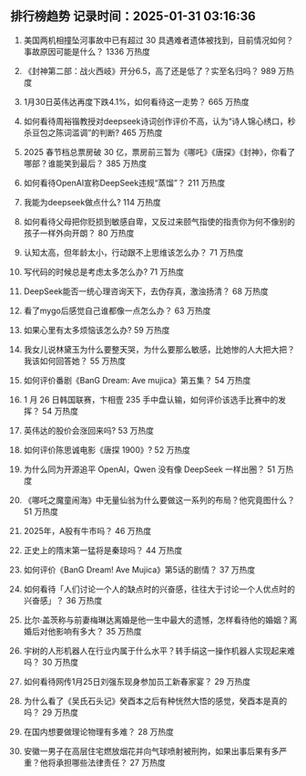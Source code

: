 
## 排行榜趋势 记录时间：2025-01-31 03:16:36
  
  1. 美国两机相撞坠河事故中已有超过 30 具遇难者遗体被找到，目前情况如何？事故原因可能是什么？ 1336 万热度
    
  2. 《封神第二部：战火西岐》开分6.5，高了还是低了？实至名归吗？ 989 万热度
    
  3. 1月30日英伟达再度下跌4.1%，如何看待这一走势？ 665 万热度
    
  4. 如何看待周裕锴教授对deepseek诗词创作评价不高，认为“诗人锦心绣口，秒杀豆包之陈词滥调”的判断? 465 万热度
    
  5. 2025 春节档总票房破 30 亿，票房前三暂为《哪吒》《唐探》《封神》，你看了哪部？谁能笑到最后？ 385 万热度
    
  6. 如何看待OpenAI宣称DeepSeek违规“蒸馏”？ 211 万热度
    
  7. 我能为deepseek做点什么? 114 万热度
    
  8. 如何看待父母把你贬损到敏感自卑，又反过来颐气指使的指责你为何不像别的孩子一样外向开朗？ 80 万热度
    
  9. 认知太高，但年龄太小，行动跟不上思维该怎么办？ 71 万热度
    
  10. 写代码的时候总是考虑太多怎么办? 71 万热度
    
  11. DeepSeek能否一统心理咨询天下，去伪存真，激浊扬清？ 68 万热度
    
  12. 看了mygo后感觉自己谁都像一点怎么办？ 63 万热度
    
  13. 如果心里有太多烦恼该怎么办? 59 万热度
    
  14. 我女儿说林黛玉为什么要整天哭，为什么要那么敏感，比她惨的人大把大把？我该如何回答她？ 55 万热度
    
  15. 如何评价番剧《BanG Dream: Ave mujica》第五集？ 54 万热度
    
  16. 1 月 26 日韩国联赛，卞相壹 235 手中盘认输，如何评价该选手比赛中的发挥？ 54 万热度
    
  17. 英伟达的股价会涨回来吗? 53 万热度
    
  18. 如何评价陈思诚电影《唐探 1900》? 52 万热度
    
  19. 为什么同为开源追平 OpenAI，Qwen 没有像 DeepSeek 一样出圈？ 51 万热度
    
  20. 《哪吒之魔童闹海》中无量仙翁为什么要做这一系列的布局？他究竟图什么？ 51 万热度
    
  21. 2025年，A股有牛市吗？ 46 万热度
    
  22. 正史上的隋末第一猛将是秦琼吗？ 44 万热度
    
  23. 如何评价《BanG Dream! Ave Mujica》第5话的剧情？ 37 万热度
    
  24. 如何看待「人们讨论一个人的缺点时的兴奋感，往往大于讨论一个人优点时的兴奋感」？ 36 万热度
    
  25. 比尔·盖茨称与前妻梅琳达离婚是他一生中最大的遗憾，怎样看待他的婚姻？离婚后对他影响有多大？ 35 万热度
    
  26. 宇树的人形机器人在行业内属于什么水平？转手绢这一操作机器人实现起来难吗？ 30 万热度
    
  27. 如何看待网传1月25日刘强东现身参加员工新春家宴？ 29 万热度
    
  28. 为什么看了《吴氏石头记》癸酉本之后有种恍然大悟的感觉，癸酉本是真的吗？ 29 万热度
    
  29. 在国内想要做理论物理有多难？ 28 万热度
    
  30. 安徽一男子在高层住宅燃放烟花并向气球喷射被刑拘，如果出事后果有多严重？他将承担哪些法律责任？ 27 万热度
    
